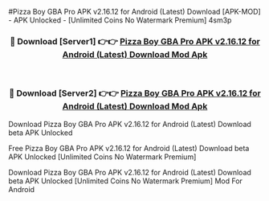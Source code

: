 #Pizza Boy GBA Pro APK v2.16.12 for Android (Latest) Download [APK-MOD] - APK Unlocked - [Unlimited Coins No Watermark Premium] 4sm3p



<div align="center">

<h3>🔴 Download [Server1] 👉👉 <a href="https://momento.my/?title=Pizza_Boy_GBA_Pro_APK_v2.16.12_for_Android_(Latest)_Download">Pizza Boy GBA Pro APK v2.16.12 for Android (Latest) Download Mod Apk</a></h3><br>

<h3>🔴 Download [Server2] 👉👉 <a href="https://momento.my/?title=Pizza_Boy_GBA_Pro_APK_v2.16.12_for_Android_(Latest)_Download">Pizza Boy GBA Pro APK v2.16.12 for Android (Latest) Download Mod Apk</a></h3>
</div>



Download Pizza Boy GBA Pro APK v2.16.12 for Android (Latest) Download beta APK Unlocked

Free Pizza Boy GBA Pro APK v2.16.12 for Android (Latest) Download beta APK Unlocked [Unlimited Coins No Watermark Premium]

Download Pizza Boy GBA Pro APK v2.16.12 for Android (Latest) Download beta APK Unlocked [Unlimited Coins No Watermark Premium] Mod For Android
